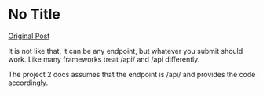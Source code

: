 # No Title

[Original Post](https://discourse.onlinedegree.iitm.ac.in/t/171525/2)

<p>It is not like that, it can be any endpoint, but whatever you submit should work. Like many frameworks treat /api/ and /api differently.</p>
<p>The project 2 docs assumes that the endpoint is /api/ and provides the code accordingly.</p>